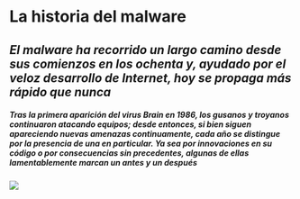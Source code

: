 # La historia del malware

## _El malware ha recorrido un largo camino desde sus comienzos en los ochenta y, ayudado por el veloz desarrollo de Internet, hoy se propaga más rápido que nunca_

##### Tras la primera aparición del virus Brain en 1986, los gusanos y troyanos continuaron atacando equipos; desde entonces, si bien siguen apareciendo nuevas amenazas continuamente, cada año se distingue por la presencia de una en particular. Ya sea por innovaciones en su código o por consecuencias sin precedentes, algunas de ellas lamentablemente marcan un antes y un después
![](https://cdn.slidesharecdn.com/ss_cropped_thumbnails/historiamalware-141031153455-conversion-gate01/thumbnail-large.jpg?cb=1477345436)
